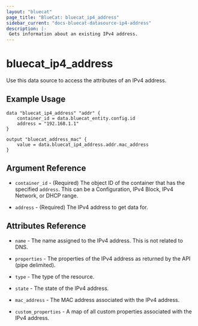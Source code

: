 ```yaml
---
layout: "bluecat"
page_title: "BlueCat: bluecat_ip4_address"
sidebar_current: "docs-bluecat-datasource-ip4-address"
description: |-
 Gets information about an existing IPv4 address.
---
```


# bluecat\_ip4\_address

Use this data source to access the attributes of an IPv4 address.

## Example Usage

```hcl
data "bluecat_ip4_address" "addr" {
    container_id = data.bluecat_entity.config.id
    address = "192.168.1.1"
}

output "bluecat_address_mac" {
    value = data.bluecat_ip4_address.addr.mac_address
}
```

## Argument Reference

* `container_id` - (Required) The object ID of the container that has the specified `address`.  This can be a
  Configuration, IPv4 Block, IPv4 Network, or DHCP range.

* `address` - (Required) The IPv4 address to get data for.

## Attributes Reference

* `name` - The name assigned to the IPv4 address.  This is not related to DNS.

* `properties` -  The properties of the IPv4 address as returned by the API (pipe delimited).

* `type` - The type of the resource.

* `state` - The state of the IPv4 address.

* `mac_address` - The MAC address associated with the IPv4 address.

* `custom_properties` - A map of all custom properties associated with the IPv4 address.
